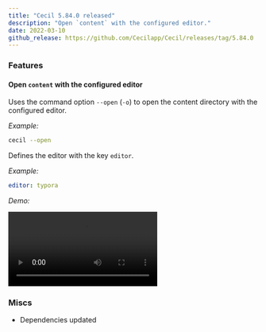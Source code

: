 ```yaml
---
title: "Cecil 5.84.0 released"
description: "Open `content` with the configured editor."
date: 2022-03-10
github_release: https://github.com/Cecilapp/Cecil/releases/tag/5.84.0
---
```


### Features

#### Open `content` with the configured editor

Uses the command option `--open` (`-o`) to open the content directory with the configured editor.

_Example:_  
```bash
cecil --open
```

Defines the editor with the key `editor`.

_Example:_  
```yaml
editor: typora
```

_Demo:_

<video autoplay loop>
  <source src="/images/news/cecil-open.webm" type="video/webm">
  <source src="/images/news/cecil-open.mp4" type="video/mp4">
    Sorry, your browser doesn't support embedded videos.
</video>

### Miscs

- Dependencies updated

